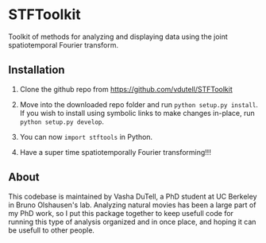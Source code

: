 # STFToolkit
Toolkit of methods for analyzing and displaying data using the joint spatiotemporal Fourier transform.

## Installation

1. Clone the github repo from https://github.com/vdutell/STFToolkit

2. Move into the downloaded repo folder and run `python setup.py install`. If you wish to install using symbolic links to make changes in-place, run `python setup.py develop`.

3. You can now `import stftools` in Python.

4. Have a super time spatiotemporally Fourier transforming!!!

## About

This codebase is maintained by Vasha DuTell, a PhD student at UC Berkeley in Bruno Olshausen's lab. Analyzing natural movies has been a large part of my PhD work, so I put this package together to keep usefull code for running this type of analysis organized and in once place, and hoping it can be usefull to other people. 

